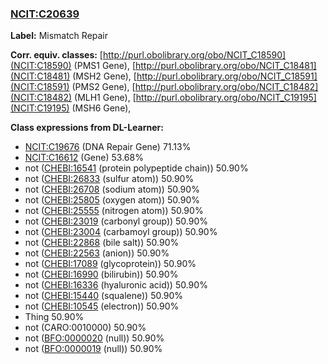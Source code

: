 
### [NCIT:C20639](http://purl.obolibrary.org/obo/NCIT_C20639)
**Label:** Mismatch Repair

**Corr. equiv. classes:** [http://purl.obolibrary.org/obo/NCIT_C18590](NCIT:C18590) (PMS1 Gene), [http://purl.obolibrary.org/obo/NCIT_C18481](NCIT:C18481) (MSH2 Gene), [http://purl.obolibrary.org/obo/NCIT_C18591](NCIT:C18591) (PMS2 Gene), [http://purl.obolibrary.org/obo/NCIT_C18482](NCIT:C18482) (MLH1 Gene), [http://purl.obolibrary.org/obo/NCIT_C19195](NCIT:C19195) (MSH6 Gene), 

**Class expressions from DL-Learner:**

- [NCIT:C19676](http://purl.obolibrary.org/obo/NCIT_C19676) (DNA Repair Gene) 71.13%
- [NCIT:C16612](http://purl.obolibrary.org/obo/NCIT_C16612) (Gene) 53.68%
- not ([CHEBI:16541](http://purl.obolibrary.org/obo/CHEBI_16541) (protein polypeptide chain)) 50.90%
- not ([CHEBI:26833](http://purl.obolibrary.org/obo/CHEBI_26833) (sulfur atom)) 50.90%
- not ([CHEBI:26708](http://purl.obolibrary.org/obo/CHEBI_26708) (sodium atom)) 50.90%
- not ([CHEBI:25805](http://purl.obolibrary.org/obo/CHEBI_25805) (oxygen atom)) 50.90%
- not ([CHEBI:25555](http://purl.obolibrary.org/obo/CHEBI_25555) (nitrogen atom)) 50.90%
- not ([CHEBI:23019](http://purl.obolibrary.org/obo/CHEBI_23019) (carbonyl group)) 50.90%
- not ([CHEBI:23004](http://purl.obolibrary.org/obo/CHEBI_23004) (carbamoyl group)) 50.90%
- not ([CHEBI:22868](http://purl.obolibrary.org/obo/CHEBI_22868) (bile salt)) 50.90%
- not ([CHEBI:22563](http://purl.obolibrary.org/obo/CHEBI_22563) (anion)) 50.90%
- not ([CHEBI:17089](http://purl.obolibrary.org/obo/CHEBI_17089) (glycoprotein)) 50.90%
- not ([CHEBI:16990](http://purl.obolibrary.org/obo/CHEBI_16990) (bilirubin)) 50.90%
- not ([CHEBI:16336](http://purl.obolibrary.org/obo/CHEBI_16336) (hyaluronic acid)) 50.90%
- not ([CHEBI:15440](http://purl.obolibrary.org/obo/CHEBI_15440) (squalene)) 50.90%
- not ([CHEBI:10545](http://purl.obolibrary.org/obo/CHEBI_10545) (electron)) 50.90%
- Thing 50.90%
- not (CARO:0010000) 50.90%
- not ([BFO:0000020](http://purl.obolibrary.org/obo/BFO_0000020) (null)) 50.90%
- not ([BFO:0000019](http://purl.obolibrary.org/obo/BFO_0000019) (null)) 50.90%


